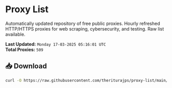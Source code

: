 # Proxy List

Automatically updated repository of free public proxies. Hourly refreshed HTTP/HTTPS proxies for web scraping, cybersecurity, and testing. Raw list available.

**Last Updated:** `Monday 17-03-2025 05:16:01 UTC`  
**Total Proxies:** `509`

## 📥 Download
```bash
curl -O https://raw.githubusercontent.com/theriturajps/proxy-list/main/proxies.txt
